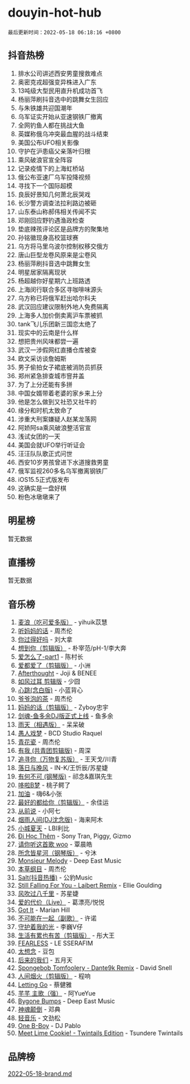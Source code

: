 # douyin-hot-hub

`最后更新时间：2022-05-18 06:18:16 +0800`

## 抖音热榜

1. 排水公司讲述西安男童搜救难点
1. 奥密克戎超强变异株进入广东
1. 13吨级大型民用直升机成功首飞
1. 杨丽萍刷抖音选中的跳舞女生回应
1. 与朱铁雄共迎国潮年
1. 乌军证实开始从亚速钢铁厂撤离
1. 全网钓鱼人都在挑战大鱼
1. 英媒称俄乌冲突最血腥的战斗结束
1. 美国公布UFO相关影像
1. 守护在沪患癌父亲落叶归根
1. 乘风破浪官宣全阵容
1. 记录疫情下的上海虹桥站
1. 俄公布亚速厂乌军投降视频
1. 寻找下一个国际超模
1. 良辰好景知几何萧北辰哭戏
1. 长沙警方调查法拉利路边被砸
1. 山东泰山称郝伟相关传闻不实
1. 邓刚回应野钓遇渔政检查
1. 垫底辣孩评论区是品牌方的聚集地
1. 孙铭徽现身高校篮球赛
1. 乌方将马里乌波尔控制权移交俄方
1. 唐山巨型龙卷风原来是尘卷风
1. 杨丽萍刷抖音选中跳舞女生
1. 明星居家隔离现状
1. 杨超越你好星期六上班路透
1. 上海闵行联合多区寻咖啡味源头
1. 乌方称已将俄军赶出哈尔科夫
1. 武汉回应建议限制外地人免费隔离
1. 上海多人加价倒卖离沪车票被抓
1. tank飞儿乐团新三国恋太绝了
1. 现实中的云南是什么样
1. 想把贵州风味都尝一遍
1. 武汉一涉假网红直播仓库被查
1. 欧文采访谈詹姆斯
1. 男子偷拍女子裙底被消防员抓获
1. 郑州紧急排查城市窨井盖
1. 为了上分还能有多拼
1. 中国女婿带着老婆的家乡来上分
1. 他是怎么做到又社恐又社牛的
1. 缘分和时机太致命了
1. 涉重大刑案嫌疑人赵某龙落网
1. 阿娇阿sa乘风破浪整活官宣
1. 浅试女团的一天
1. 美国会就UFO举行听证会
1. 汪汪队队歌正式问世
1. 西安10岁男孩曾进下水道搜救男童
1. 俄军监视260多名乌军撤离钢铁厂
1. iOS15.5正式版发布
1. 这确实是一盘好棋
1. 粉色冰墩墩来了

## 明星榜

暂无数据

## 直播榜

暂无数据

## 音乐榜

1. [麦浪（吃可爱多版）](https://sf6-cdn-tos.douyinstatic.com/obj/tos-cn-ve-2774/fb2bf2aaa2854aaa8ec0fcfabbee4bd8) - yihuik苡慧
1. [听妈妈的话]() - 周杰伦
1. [你过得好吗]() - 刘大拿
1. [想到你（剪辑版）]() - 朴宰范/pH-1/李大奔
1. [爱怎么了-part1]() - 陈村长
1. [爱都爱了（剪辑版）](https://sf6-cdn-tos.douyinstatic.com/obj/tos-cn-ve-2774/ea838a8eccd2486f8d7aa26551f04225) - 小洲
1. [Afterthought](https://sf3-cdn-tos.douyinstatic.com/obj/tos-cn-ve-2774/5b832cdf45494148ba3c17fc04eec659) - Joji & BENEE
1. [如风过耳 剪辑版](https://sf6-cdn-tos.douyinstatic.com/obj/tos-cn-ve-2774/2fea2fc5edb54954a79e94c07d3900b4) - 少囧
1. [心跳(念白版)](https://sf3-cdn-tos.douyinstatic.com/obj/tos-cn-ve-2774/a57e8cac11fe46e8932f59ddd8a7c03e) - 小蓝背心
1. [爷爷泡的茶]() - 周杰伦
1. [妈妈的话（剪辑版）]() - Zyboy忠宇
1. [剑魂-鱼多余DJ版正式上线]() - 鱼多余
1. [雨天（相遇版）]() - 呆呆破
1. [愚人戏梦](https://sf6-cdn-tos.douyinstatic.com/obj/tos-cn-ve-2774/19dbd296fbf64c28867630bd926c813e) - BCD Studio Raquel
1. [青花瓷]() - 周杰伦
1. [有我 (共青团剪辑版)]() - 周深
1. [追寻你（万物复苏版）](https://sf3-cdn-tos.douyinstatic.com/obj/tos-cn-ve-2774/cfb22ccf85784f2f83bcefe9ad675822) - 王天戈/川青
1. [落日与晚风](https://sf6-cdn-tos.douyinstatic.com/obj/tos-cn-ve-2774/c0df4d955e5e4cda94db402d63b71b53) - IN-K/王忻辰/苏星婕
1. [有何不可 (钢琴版)](https://sf3-cdn-tos.douyinstatic.com/obj/tos-cn-ve-2774/7bee6314dd404650b8923035b853e5ee) - 祁念&嘉琪先生
1. [哆啦B梦](https://sf6-cdn-tos.douyinstatic.com/obj/tos-cn-ve-2774/11d91e597d504e8888820e5a70a9f69f) - 桃子鳄了
1. [加油](https://sf6-cdn-tos.douyinstatic.com/obj/tos-cn-ve-2774/96dbbe58553a4064a3634d46b641eb39) - 嗨6&小张
1. [最好的都给你（剪辑版）](https://sf3-cdn-tos.douyinstatic.com/obj/tos-cn-ve-2774/e321304ad36c4bdc88df946f53b7b6f9) - 余佳运
1. [从前说]() - 小阿七
1. [烟雨人间(DJ沈念版)]() - 海来阿木
1. [小城夏天]() - LBI利比
1. [Đi Học Thêm](https://sf6-cdn-tos.douyinstatic.com/obj/tos-cn-ve-2774/de9efc4791354e0f929a1a010efd76b6) - Sony Tran, Piggy, Gizmo
1. [请你听这首歌 woo]() - 覃晨皓
1. [所念皆星河（钢琴版）]() - 兮沐
1. [Monsieur Melody]() - Deep East Music
1. [本草纲目]() - 周杰伦
1. [Salt(抖音热播)](https://sf6-cdn-tos.douyinstatic.com/obj/tos-cn-ve-2774/e257fa68832a41b5b4fb24ffae3c01cb) - 公豹Music
1. [Still Falling For You - Laibert Remix]() - Ellie Goulding
1. [风吹过八千里](https://sf6-cdn-tos.douyinstatic.com/obj/tos-cn-ve-2774/a1a6ff5c96de4f13890fedc3fd6d4c76) - 苏星婕
1. [爱的代价（Live）]() - 葛漂亮/悦悦
1. [Got It](https://sf3-cdn-tos.douyinstatic.com/obj/tos-cn-ve-2774/52beee96a47f4baa98c0dfd808729654) - Marian Hill
1. [不可能在一起（副歌）](https://sf6-cdn-tos.douyinstatic.com/obj/tos-cn-ve-2774/c26fb12d0a9d4d84a701e448b8382532) - 许诺
1. [守护着我的光](https://sf3-cdn-tos.douyinstatic.com/obj/tos-cn-ve-2774/8dc7b12856414ddbb0c1c815273bee06) - 李巍V仔
1. [生活有累也有苦（剪辑版）]() - 彤大王
1. [FEARLESS](https://sf3-cdn-tos.douyinstatic.com/obj/tos-cn-ve-2774/e15259bccb3d424ba9496149cc8bff43) - LE SSERAFIM
1. [太想念]() - 豆包
1. [后来的我们]() - 五月天
1. [Spongebob Tomfoolery - Dante9k Remix](https://sf3-cdn-tos.douyinstatic.com/obj/tos-cn-ve-2774/54f7eb006fc84958923dd105c98b57b5) - David Snell
1. [人间烟火（剪辑版）](https://sf3-cdn-tos.douyinstatic.com/obj/tos-cn-ve-2774/4cebb1e51fcc4572bebc0cee135924a2) - 程响
1. [Letting Go]() - 蔡健雅
1. [芊芊 主歌（强）]() - 阿YueYue
1. [Bygone Bumps]() - Deep East Music
1. [神魂颠倒]() - 邓典
1. [轻音乐](https://sf6-cdn-tos.douyinstatic.com/obj/tos-cn-ve-2774/a4d35e6fa6ba47e1b10fad176623e241) - 文劲松
1. [One B-Boy]() - DJ Pablo
1. [Meet Lime Cookie! - Twintails Edition](https://sf6-cdn-tos.douyinstatic.com/obj/tos-cn-ve-2774/8edbcaeb23ef4630a353bed52fe92f02) - Tsundere Twintails

## 品牌榜

[2022-05-18-brand.md](2022-05-18-brand.md)
